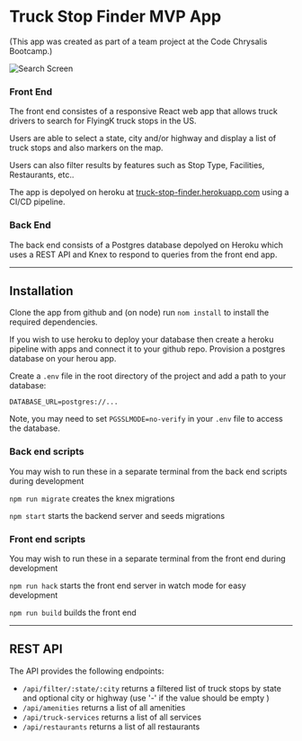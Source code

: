 # Truck Stop Finder MVP App

(This app was created as part of a team project at the Code Chrysalis Bootcamp.)

![Search Screen](G5wmrDcHdw.gif "Search Screen")

### Front End

The front end consistes of a responsive React web app that allows truck drivers to search for FlyingK truck stops in the US.

Users are able to select a state, city and/or highway and display a list of truck stops and also markers on the map.

Users can also filter results by features such as Stop Type, Facilities, Restaurants, etc..

The app is depolyed on heroku at [truck-stop-finder.herokuapp.com](http://truck-stop-finder.herokuapp.com) using a CI/CD pipeline.

### Back End

The back end consists of a Postgres database depolyed on Heroku which uses a REST API and Knex to respond to queries from the front end app.

---

## Installation

Clone the app from github and (on node) run `nom install` to install the required dependencies.

If you wish to use heroku to deploy your database then create a heroku pipeline with apps and connect it to your github repo. Provision a postgres database on your herou app.

Create a `.env` file in the root directory of the project and add a path to your database:

```
DATABASE_URL=postgres://...
```

Note, you may need to set `PGSSLMODE=no-verify` in your `.env` file to access the database.

### Back end scripts

You may wish to run these in a separate terminal from the back end scripts during development

`npm run migrate` creates the knex migrations

`npm start` starts the backend server and seeds migrations

### Front end scripts

You may wish to run these in a separate terminal from the front end during development

`npm run hack` starts the front end server in watch mode for easy development

`npm run build` builds the front end

---

## REST API

The API provides the following endpoints:

- `/api/filter/:state/:city` returns a filtered list of truck stops by state and optional city or highway (use '-' if the value should be empty )
- `/api/amenities` returns a list of all amenities
- `/api/truck-services` returns a list of all services
- `/api/restaurants` returns a list of all restaurants
